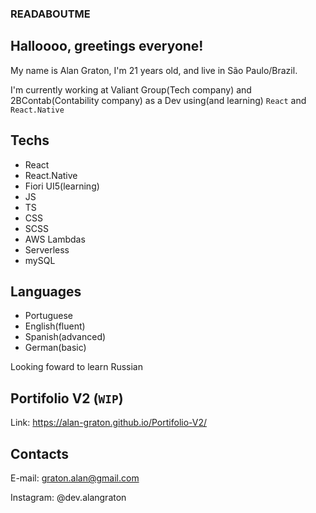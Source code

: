 ### READABOUTME

## Halloooo, greetings everyone!
My name is Alan Graton, I'm 21 years old, and live in São Paulo/Brazil.

I'm currently working at Valiant Group(Tech company) and 2BContab(Contability company) as a Dev using(and learning) `React` and `React.Native`

## Techs
- React
- React.Native
- Fiori UI5(learning)
- JS
- TS
- CSS
- SCSS
- AWS Lambdas
- Serverless
- mySQL

## Languages
- Portuguese
- English(fluent)
- Spanish(advanced) 
- German(basic)

Looking foward to learn Russian

## Portifolio V2 (`WIP`)
Link: https://alan-graton.github.io/Portifolio-V2/

## Contacts
E-mail: graton.alan@gmail.com

Instagram: @dev.alangraton

